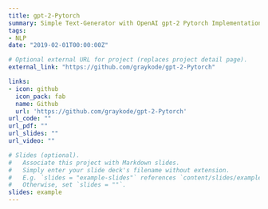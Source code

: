 ```yaml
---
title: gpt-2-Pytorch
summary: Simple Text-Generator with OpenAI gpt-2 Pytorch Implementation <img src="https://img.shields.io/github/stars/graykode/gpt-2-Pytorch.svg" alt="text" style="margin&#58; 0px; height&#58; 22px; display&#58 inline;">                                                                            
tags:
- NLP
date: "2019-02-01T00:00:00Z"

# Optional external URL for project (replaces project detail page).
external_link: "https://github.com/graykode/gpt-2-Pytorch"

links:
- icon: github
  icon_pack: fab
  name: Github
  url: 'https://github.com/graykode/gpt-2-Pytorch'
url_code: ""
url_pdf: ""
url_slides: ""
url_video: ""

# Slides (optional).
#   Associate this project with Markdown slides.
#   Simply enter your slide deck's filename without extension.
#   E.g. `slides = "example-slides"` references `content/slides/example-slides.md`.
#   Otherwise, set `slides = ""`.
slides: example
---
```

